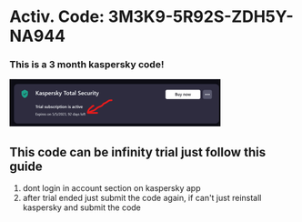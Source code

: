   # Activ. Code: 3M3K9-5R92S-ZDH5Y-NA944
  
### This is a 3 month kaspersky code!
<img width="371" alt="Screenshot 2023-04-1 164009" src="https://raw.githubusercontent.com/nuqi7/TSKC/main/231231145-effed7cd-786d-4e5f-a94a-f8a831abf54f.png">

## This code can be infinity trial just follow this guide
   1. dont login in account section on kaspersky app
   2. after trial ended just submit the code again, if can't just reinstall kaspersky and submit the code
